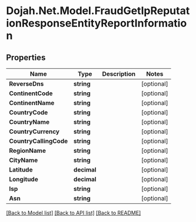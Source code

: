 # Dojah.Net.Model.FraudGetIpReputationResponseEntityReportInformation

## Properties

Name | Type | Description | Notes
------------ | ------------- | ------------- | -------------
**ReverseDns** | **string** |  | [optional] 
**ContinentCode** | **string** |  | [optional] 
**ContinentName** | **string** |  | [optional] 
**CountryCode** | **string** |  | [optional] 
**CountryName** | **string** |  | [optional] 
**CountryCurrency** | **string** |  | [optional] 
**CountryCallingCode** | **string** |  | [optional] 
**RegionName** | **string** |  | [optional] 
**CityName** | **string** |  | [optional] 
**Latitude** | **decimal** |  | [optional] 
**Longitude** | **decimal** |  | [optional] 
**Isp** | **string** |  | [optional] 
**Asn** | **string** |  | [optional] 

[[Back to Model list]](../README.md#documentation-for-models) [[Back to API list]](../README.md#documentation-for-api-endpoints) [[Back to README]](../README.md)

